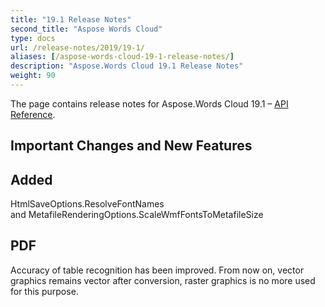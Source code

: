 ```yaml
---
title: "19.1 Release Notes"
second_title: "Aspose Words Cloud"
type: docs
url: /release-notes/2019/19-1/
aliases: [/aspose-words-cloud-19-1-release-notes/]
description: "Aspose.Words Cloud 19.1 Release Notes"
weight: 90
---
```


The page contains release notes for Aspose.Words Cloud 19.1 – [API Reference](https://apireference.aspose.cloud/words/).

## Important Changes and New Features

## Added

HtmlSaveOptions.ResolveFontNames and MetafileRenderingOptions.ScaleWmfFontsToMetafileSize

## PDF

Accuracy of table recognition has been improved. From now on, vector graphics remains vector after conversion, raster graphics is no more used for this purpose.
